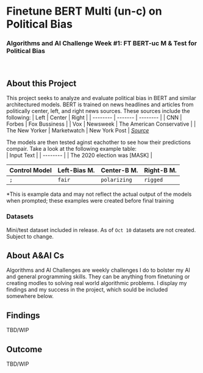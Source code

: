 
# Finetune BERT Multi (un-c) on Political Bias
### Algorithms and AI Challenge Week #1: FT BERT-uc M &amp; Test for Political Bias
<br>

## About this Project
This project seeks to analyze and evaluate political bias in BERT and similar architectured models. 
BERT is trained on news headlines and articles from politically center, left, and right news sources. These sources include the following:
| Left    | Center | Right |
| -------- | ------- | -------- |
| CNN  | Forbes    | Fox Bussiness |
| Vox | Newsweek     | The American Conservative |
| The New Yorker    | Marketwatch    | New York Post | 
*[Source](https://www.allsides.com/media-bias/media-bias-chart)*

The models are then tested aginst eachother to see how their predictions compair. Take a look at the following example table:
<br>
| Input Text |
| -------- |
| The 2020 election was [MASK] |
<br>

Control Model | Left-Bias M.   | Center-B M. | Right-B M. |
| -------- | ------- | -------- | -------- |
| `;`  | `fair`  | `polarizing` |`rigged` |

*This is example data and may not reflect the actual output of the models when prompted; these examples were created before final training

### Datasets
Mini/test dataset included in release. 
As of `Oct 10` datasets are not created. Subject to change.

## About A&AI Cs
Algorithms and AI Challenges are weekly challenges I do to bolster my AI and general programming skills. They can be anything from finetuning or creating modles to solving real world algorithmic problems. I display my findings and my success in the project, which sould be included somewhere below. 

## Findings
TBD/WIP

## Outcome
TBD/WIP
